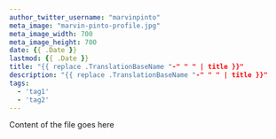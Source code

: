 ```yaml
---
author_twitter_username: "marvinpinto"
meta_image: "marvin-pinto-profile.jpg"
meta_image_width: 700
meta_image_height: 700
date: {{ .Date }}
lastmod: {{ .Date }}
title: "{{ replace .TranslationBaseName "-" " " | title }}"
description: "{{ replace .TranslationBaseName "-" " " | title }}"
tags:
  - 'tag1'
  - 'tag2'
---
```


Content of the file goes here
